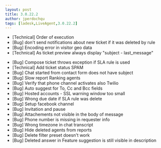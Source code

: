 ```yaml
---
layout: post
title: 3.0.22.2
author: jperdochqu
tags: [ladesk,LiveAgent,3.0.22.2]
---
```


- [Technical] Order of execution
- [Bug] don't send notifications about new ticket if it was deleted by rule
- [Bug] Encoding error in visitor geo data
- [Technical] As ticket preview always display &quot;subject - last_message&quot;

<!--more-->

- [Bug] Compose ticket throws exception if SLA rule is used
- [Technical] Add ticket status SPAM
- [Bug] Chat started from contact form does not have subject
- [Bug] Slow report Ranking agents
- [Bug] Verify that phone channel activates also Twilio
- [Bug] Auto suggest for To, Cc and Bcc fields
- [Bug] Hosted accounts - SSL warning window too small
- [Bug] Wrong due date if SLA rule was delete
- [Bug] Setup facebook channel
- [Bug] Invitation and pause
- [Bug] Attachements not visible in the body of message
- [Bug] Phone number is missing in requester info
- [Bug] Wrong timezone in chat transcript
- [Bug] Hide deleted agents from reports
- [Bug] Delete filter preset doesn't work
- [Bug] Deleted answer in Feature suggestion is still visible in description
